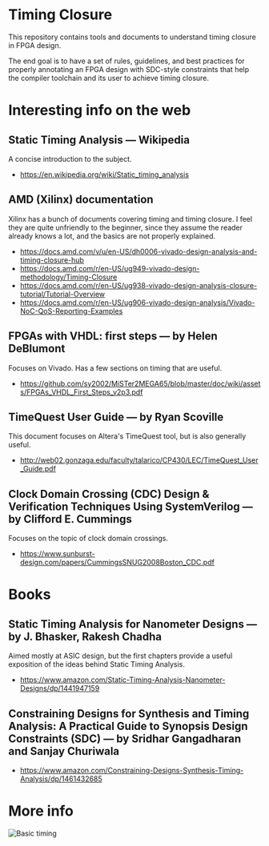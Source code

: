 Timing Closure
==============

This repository contains tools and documents to understand timing closure in FPGA design.

The end goal is to have a set of rules, guidelines, and best practices for properly
annotating an FPGA design with SDC-style constraints that help the compiler toolchain
and its user to achieve timing closure.

Interesting info on the web
===========================

Static Timing Analysis — Wikipedia
----------------------------------

A concise introduction to the subject.

* https://en.wikipedia.org/wiki/Static_timing_analysis

AMD (Xilinx) documentation
--------------------------

Xilinx has a bunch of documents covering timing and timing closure. I feel they are quite unfriendly
to the beginner, since they assume the reader already knows a lot, and the basics are not
properly explained.

* https://docs.amd.com/v/u/en-US/dh0006-vivado-design-analysis-and-timing-closure-hub
* https://docs.amd.com/r/en-US/ug949-vivado-design-methodology/Timing-Closure
* https://docs.amd.com/r/en-US/ug938-vivado-design-analysis-closure-tutorial/Tutorial-Overview
* https://docs.amd.com/r/en-US/ug906-vivado-design-analysis/Vivado-NoC-QoS-Reporting-Examples

FPGAs with VHDL: first steps — by Helen DeBlumont
-------------------------------------------------

Focuses on Vivado. Has a few sections on timing that are useful.

* https://github.com/sy2002/MiSTer2MEGA65/blob/master/doc/wiki/assets/FPGAs_VHDL_First_Steps_v2p3.pdf

TimeQuest User Guide — by Ryan Scoville
---------------------------------------

This document focuses on Altera's TimeQuest tool, but is also generally useful.

* http://web02.gonzaga.edu/faculty/talarico/CP430/LEC/TimeQuest_User_Guide.pdf

Clock Domain Crossing (CDC) Design & Verification Techniques Using SystemVerilog — by Clifford E. Cummings
----------------------------------------------------------------------------------------------------------

Focuses on the topic of clock domain crossings.

* https://www.sunburst-design.com/papers/CummingsSNUG2008Boston_CDC.pdf

Books
=====

Static Timing Analysis for Nanometer Designs — by J. Bhasker, Rakesh Chadha
---------------------------------------------------------------------------

Aimed mostly at ASIC design, but the first chapters provide a useful exposition
of the ideas behind Static Timing Analysis.

* https://www.amazon.com/Static-Timing-Analysis-Nanometer-Designs/dp/1441947159

Constraining Designs for Synthesis and Timing Analysis: A Practical Guide to Synopsis Design Constraints (SDC) — by Sridhar Gangadharan and Sanjay Churiwala
-----------------------------------------------------------------------------------------------------------------------------------------------------------------------

* https://www.amazon.com/Constraining-Designs-Synthesis-Timing-Analysis/dp/1461432685

More info
=========

![Basic timing](image/timing.png)
